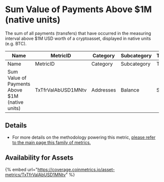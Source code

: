 # Sum Value of Payments Above $1M (native units)

The sum of all payments (transfers) that have occurred in the measuring interval above $1M USD worth of a cryptoasset, displayed in native units (e.g. BTC).&#x20;

<table data-header-hidden><thead><tr><th width="278">Name</th><th>MetricID</th><th>Category</th><th>Subcategory</th><th>Type</th><th>Unit</th><th>Interval</th></tr></thead><tbody><tr><td>Name</td><td>MetricID</td><td>Category</td><td>Subcategory</td><td>Type</td><td>Unit</td><td>Interval</td></tr><tr><td>Sum Value of Payments Above $1M (native units)</td><td>TxTfrValAbUSD1MNtv</td><td>Addresses</td><td>Balance</td><td>Sum</td><td>Ntv</td><td>1 day</td></tr></tbody></table>

## Details

* For more details on the methodology powering this metric, [please refer to the main page this family of metrics.](./)

## Availability for Assets

{% embed url="https://coverage.coinmetrics.io/asset-metrics/TxTfrValAbUSD1MNtv" %}
